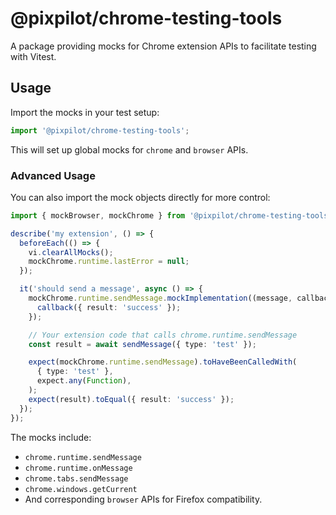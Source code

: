 # @pixpilot/chrome-testing-tools

A package providing mocks for Chrome extension APIs to facilitate testing with Vitest.

## Usage

Import the mocks in your test setup:

```typescript
import '@pixpilot/chrome-testing-tools';
```

This will set up global mocks for `chrome` and `browser` APIs.

### Advanced Usage

You can also import the mock objects directly for more control:

```typescript
import { mockBrowser, mockChrome } from '@pixpilot/chrome-testing-tools';

describe('my extension', () => {
  beforeEach(() => {
    vi.clearAllMocks();
    mockChrome.runtime.lastError = null;
  });

  it('should send a message', async () => {
    mockChrome.runtime.sendMessage.mockImplementation((message, callback) => {
      callback({ result: 'success' });
    });

    // Your extension code that calls chrome.runtime.sendMessage
    const result = await sendMessage({ type: 'test' });

    expect(mockChrome.runtime.sendMessage).toHaveBeenCalledWith(
      { type: 'test' },
      expect.any(Function),
    );
    expect(result).toEqual({ result: 'success' });
  });
});
```

The mocks include:

- `chrome.runtime.sendMessage`
- `chrome.runtime.onMessage`
- `chrome.tabs.sendMessage`
- `chrome.windows.getCurrent`
- And corresponding `browser` APIs for Firefox compatibility.
